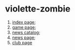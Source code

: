 # violette-zombie

1. [index page](https://thebelko.github.io/violette-zombie/builds/build/index.html);
2. [game page](https://thebelko.github.io/violette-zombie/builds/build/game.html);
3. [news catalog](https://thebelko.github.io/violette-zombie/builds/build/news-list.html);
4. [news page](https://thebelko.github.io/violette-zombie/builds/build/one-news.html);
5. [club page](https://thebelko.github.io/violette-zombie/builds/build/club.html)
